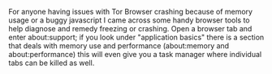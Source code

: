 For anyone having issues with Tor Browser crashing because of memory usage or a buggy javascript I came across some handy browser tools to help diagnose and remedy freezing or crashing. Open a browser tab and 
enter about:support; if you look under "application basics" there is a section that deals with memory use and performance (about:memory and about:performance) this will even give you a task manager where individual tabs can be killed as well.